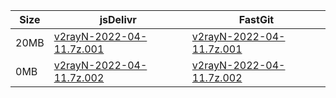 |    Size   |     jsDelivr  | FastGit |
|  ---  |  ---  |  ---  |
| 20MB | [v2rayN-2022-04-11.7z.001](https://cdn.jsdelivr.net/gh/googleians/v2rayN-32@main/v2rayN-2022-04-11.7z.001) | [v2rayN-2022-04-11.7z.001](https://raw.fastgit.org/googleians/v2rayN-32/main/v2rayN-2022-04-11.7z.001) |
| 0MB | [v2rayN-2022-04-11.7z.002](https://cdn.jsdelivr.net/gh/googleians/v2rayN-32@main/v2rayN-2022-04-11.7z.002) | [v2rayN-2022-04-11.7z.002](https://raw.fastgit.org/googleians/v2rayN-32/main/v2rayN-2022-04-11.7z.002) |

